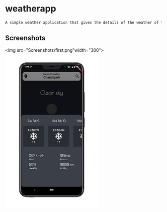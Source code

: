 # weatherapp
```bash
A simple weather application that gives the details of the weather of the current location and user can also search weather by location.
```

## Screenshots

<img src="Screenshots/first.png"width="300"><img src="Screenshots/second.png" width="300">
